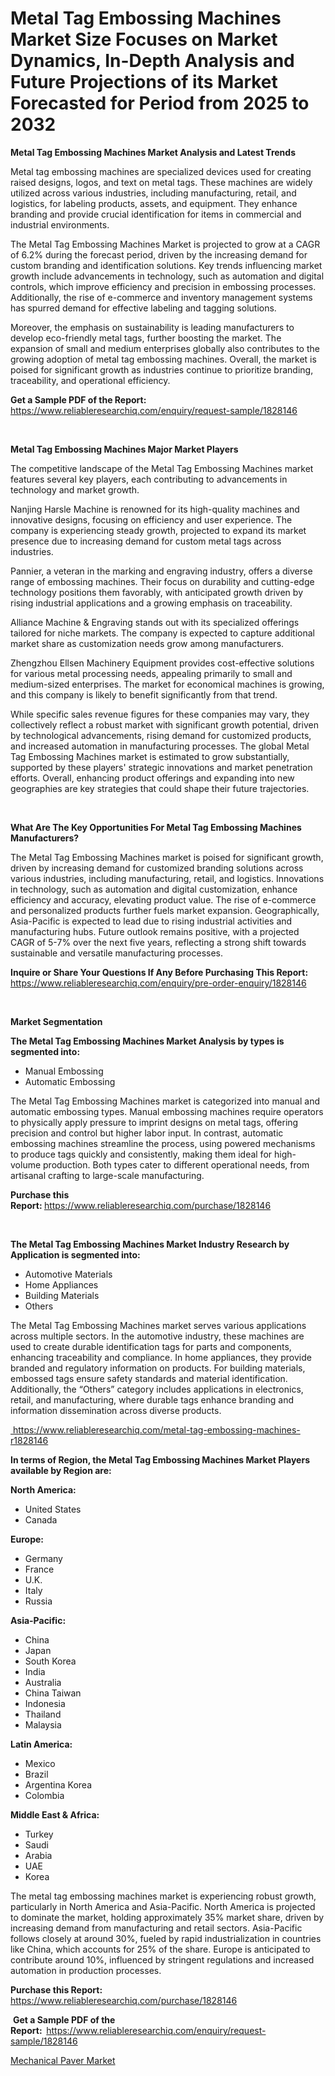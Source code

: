 <p><h1>Metal Tag Embossing Machines Market Size Focuses on Market Dynamics, In-Depth Analysis and Future Projections of its Market Forecasted for Period from 2025 to 2032</h1></p><p><strong>Metal Tag Embossing Machines Market Analysis and Latest Trends</strong></p>
<p><p>Metal tag embossing machines are specialized devices used for creating raised designs, logos, and text on metal tags. These machines are widely utilized across various industries, including manufacturing, retail, and logistics, for labeling products, assets, and equipment. They enhance branding and provide crucial identification for items in commercial and industrial environments.</p><p>The Metal Tag Embossing Machines Market is projected to grow at a CAGR of 6.2% during the forecast period, driven by the increasing demand for custom branding and identification solutions. Key trends influencing market growth include advancements in technology, such as automation and digital controls, which improve efficiency and precision in embossing processes. Additionally, the rise of e-commerce and inventory management systems has spurred demand for effective labeling and tagging solutions.</p><p>Moreover, the emphasis on sustainability is leading manufacturers to develop eco-friendly metal tags, further boosting the market. The expansion of small and medium enterprises globally also contributes to the growing adoption of metal tag embossing machines. Overall, the market is poised for significant growth as industries continue to prioritize branding, traceability, and operational efficiency.</p></p>
<p><strong>Get a Sample PDF of the Report:&nbsp;</strong> <a href="https://www.reliableresearchiq.com/enquiry/request-sample/1828146?utm_campaign=2459&utm_medium=2&utm_source=Github&utm_content=ia&utm_term=19022025&utm_id=metal-tag-embossing-machines">https://www.reliableresearchiq.com/enquiry/request-sample/1828146</a></p>
<p>&nbsp;</p>
<p><strong>Metal Tag Embossing Machines Major Market Players</strong></p>
<p><p>The competitive landscape of the Metal Tag Embossing Machines market features several key players, each contributing to advancements in technology and market growth. </p><p>Nanjing Harsle Machine is renowned for its high-quality machines and innovative designs, focusing on efficiency and user experience. The company is experiencing steady growth, projected to expand its market presence due to increasing demand for custom metal tags across industries.</p><p>Pannier, a veteran in the marking and engraving industry, offers a diverse range of embossing machines. Their focus on durability and cutting-edge technology positions them favorably, with anticipated growth driven by rising industrial applications and a growing emphasis on traceability.</p><p>Alliance Machine & Engraving stands out with its specialized offerings tailored for niche markets. The company is expected to capture additional market share as customization needs grow among manufacturers.</p><p>Zhengzhou Ellsen Machinery Equipment provides cost-effective solutions for various metal processing needs, appealing primarily to small and medium-sized enterprises. The market for economical machines is growing, and this company is likely to benefit significantly from that trend.</p><p>While specific sales revenue figures for these companies may vary, they collectively reflect a robust market with significant growth potential, driven by technological advancements, rising demand for customized products, and increased automation in manufacturing processes. The global Metal Tag Embossing Machines market is estimated to grow substantially, supported by these players' strategic innovations and market penetration efforts. Overall, enhancing product offerings and expanding into new geographies are key strategies that could shape their future trajectories.</p></p>
<p>&nbsp;</p>
<p><strong>What Are The Key Opportunities For Metal Tag Embossing Machines Manufacturers?</strong></p>
<p><p>The Metal Tag Embossing Machines market is poised for significant growth, driven by increasing demand for customized branding solutions across various industries, including manufacturing, retail, and logistics. Innovations in technology, such as automation and digital customization, enhance efficiency and accuracy, elevating product value. The rise of e-commerce and personalized products further fuels market expansion. Geographically, Asia-Pacific is expected to lead due to rising industrial activities and manufacturing hubs. Future outlook remains positive, with a projected CAGR of 5-7% over the next five years, reflecting a strong shift towards sustainable and versatile manufacturing processes.</p></p>
<p><strong>Inquire or Share Your Questions If Any Before Purchasing This Report:</strong> <a href="https://www.reliableresearchiq.com/enquiry/pre-order-enquiry/1828146?utm_campaign=2459&utm_medium=2&utm_source=Github&utm_content=ia&utm_term=19022025&utm_id=metal-tag-embossing-machines">https://www.reliableresearchiq.com/enquiry/pre-order-enquiry/1828146</a></p>
<p>&nbsp;</p>
<p><strong>Market Segmentation</strong></p>
<p><strong>The Metal Tag Embossing Machines Market Analysis by types is segmented into:</strong></p>
<p><ul><li>Manual Embossing</li><li>Automatic Embossing</li></ul></p>
<p><p>The Metal Tag Embossing Machines market is categorized into manual and automatic embossing types. Manual embossing machines require operators to physically apply pressure to imprint designs on metal tags, offering precision and control but higher labor input. In contrast, automatic embossing machines streamline the process, using powered mechanisms to produce tags quickly and consistently, making them ideal for high-volume production. Both types cater to different operational needs, from artisanal crafting to large-scale manufacturing.</p></p>
<p><strong>Purchase this Report:&nbsp;</strong><a href="https://www.reliableresearchiq.com/purchase/1828146?utm_campaign=2459&utm_medium=2&utm_source=Github&utm_content=ia&utm_term=19022025&utm_id=metal-tag-embossing-machines">https://www.reliableresearchiq.com/purchase/1828146</a></p>
<p>&nbsp;</p>
<p><strong>The Metal Tag Embossing Machines Market Industry Research by Application is segmented into:</strong></p>
<p><ul><li>Automotive Materials</li><li>Home Appliances</li><li>Building Materials</li><li>Others</li></ul></p>
<p><p>The Metal Tag Embossing Machines market serves various applications across multiple sectors. In the automotive industry, these machines are used to create durable identification tags for parts and components, enhancing traceability and compliance. In home appliances, they provide branded and regulatory information on products. For building materials, embossed tags ensure safety standards and material identification. Additionally, the “Others” category includes applications in electronics, retail, and manufacturing, where durable tags enhance branding and information dissemination across diverse products.</p></p>
<p><a href="https://www.reliableresearchiq.com/metal-tag-embossing-machines-r1828146?utm_campaign=2459&utm_medium=2&utm_source=Github&utm_content=ia&utm_term=19022025&utm_id=metal-tag-embossing-machines">&nbsp;https://www.reliableresearchiq.com/metal-tag-embossing-machines-r1828146</a></p>
<p><strong>In terms of Region, the Metal Tag Embossing Machines Market Players available by Region are:</strong></p>
<p>
    <p> <strong> North America: </strong>
        <ul>
            <li>United States</li>
            <li>Canada</li>
        </ul>
        </p> 
    <p> <strong> Europe: </strong>
        <ul>
            <li>Germany</li>
            <li>France</li>
            <li>U.K.</li>
            <li>Italy</li>
            <li>Russia</li>
        </ul>
        </p> 
    <p> <strong> Asia-Pacific: </strong>
        <ul>
            <li>China</li>
            <li>Japan</li>
            <li>South Korea</li>
            <li>India</li>
            <li>Australia</li>
            <li>China Taiwan</li>
            <li>Indonesia</li>
            <li>Thailand</li>
            <li>Malaysia</li>
        </ul>
        </p> 
    <p> <strong> Latin America: </strong>
        <ul>
            <li>Mexico</li>
            <li>Brazil</li>
            <li>Argentina Korea</li>
            <li>Colombia</li>
        </ul>
        </p> 
    <p> <strong> Middle East & Africa: </strong>
        <ul>
            <li>Turkey</li>
            <li>Saudi</li>
            <li>Arabia</li>
            <li>UAE</li>
            <li>Korea</li>
        </ul>
    </p>
    </p>
<p><p>The metal tag embossing machines market is experiencing robust growth, particularly in North America and Asia-Pacific. North America is projected to dominate the market, holding approximately 35% market share, driven by increasing demand from manufacturing and retail sectors. Asia-Pacific follows closely at around 30%, fueled by rapid industrialization in countries like China, which accounts for 25% of the share. Europe is anticipated to contribute around 10%, influenced by stringent regulations and increased automation in production processes.</p></p>
<p><strong>Purchase this Report: </strong><a href="https://www.reliableresearchiq.com/purchase/1828146?utm_campaign=2459&utm_medium=2&utm_source=Github&utm_content=ia&utm_term=19022025&utm_id=metal-tag-embossing-machines">https://www.reliableresearchiq.com/purchase/1828146</a></p>
<p>&nbsp;<strong>Get a Sample PDF of the Report:&nbsp;&nbsp;</strong><a href="https://www.reliableresearchiq.com/enquiry/request-sample/1828146?utm_campaign=2459&utm_medium=2&utm_source=Github&utm_content=ia&utm_term=19022025&utm_id=metal-tag-embossing-machines">https://www.reliableresearchiq.com/enquiry/request-sample/1828146</a></p>
<p><strong></strong></p>
<p><p><a href="https://github.com/hartsockdonnette82/Market-Research-Report-List-1/blob/main/mechanical-paver-market.md?utm_campaign=2459&utm_medium=2&utm_source=Github&utm_content=ia&utm_term=19022025&utm_id=metal-tag-embossing-machines">Mechanical Paver Market</a></p></p>